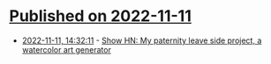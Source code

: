 # [Published on 2022-11-11](index.md)

* [2022-11-11, 14:32:11](https://news.ycombinator.com/item?id=33561232) - [Show HN: My paternity leave side project, a watercolor art generator](https://brushify.art/?couponCode=HACKER-NEWS)
